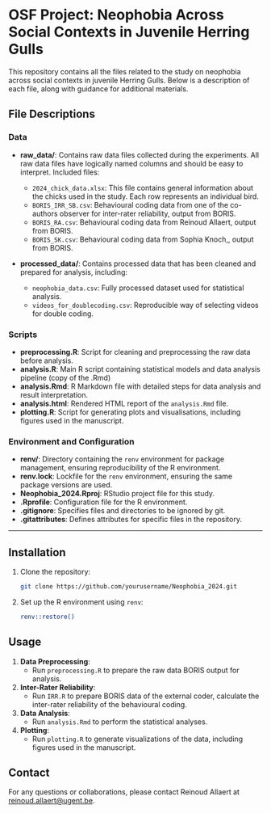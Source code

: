 # OSF Project: Neophobia Across Social Contexts in Juvenile Herring Gulls

This repository contains all the files related to the study on neophobia across social contexts in juvenile Herring Gulls. Below is a description of each file, along with guidance for additional materials.

## File Descriptions

### Data
- **raw_data/**: Contains raw data files collected during the experiments. All raw data files have logically named columns and should be easy to interpret. Included files:
  - `2024_chick_data.xlsx`: This file contains general information about the chicks used in the study. Each row represents an individual bird.
  - `BORIS_IRR_SB.csv`: Behavioural coding data from one of the co-authors observer for inter-rater reliability, output from BORIS.
  - `BORIS_RA.csv`: Behavioural coding data from Reinoud Allaert, output from BORIS.
  - `BORIS_SK.csv`: Behavioural coding data from Sophia Knoch,, output from BORIS.


- **processed_data/**: Contains processed data that has been cleaned and prepared for analysis, including:
  - `neophobia_data.csv`: Fully processed dataset used for statistical analysis.
  - `videos_for_doublecoding.csv`: Reproducible way of selecting videos for double coding.

### Scripts
- **preprocessing.R**: Script for cleaning and preprocessing the raw data before analysis.
- **analysis.R**: Main R script containing statistical models and data analysis pipeline (copy of the .Rmd)
- **analysis.Rmd**: R Markdown file with detailed steps for data analysis and result interpretation.
- **analysis.html**: Rendered HTML report of the `analysis.Rmd` file.
- **plotting.R**: Script for generating plots and visualisations, including figures used in the manuscript.

### Environment and Configuration
- **renv/**: Directory containing the `renv` environment for package management, ensuring reproducibility of the R environment.
- **renv.lock**: Lockfile for the `renv` environment, ensuring the same package versions are used.
- **Neophobia_2024.Rproj**: RStudio project file for this study.
- **.Rprofile**: Configuration file for the R environment.
- **.gitignore**: Specifies files and directories to be ignored by git.
- **.gitattributes**: Defines attributes for specific files in the repository.

---

## Installation

1. Clone the repository:
   ```bash
   git clone https://github.com/yourusername/Neophobia_2024.git
2. Set up the R environment using `renv`:
    ```bash
   renv::restore()
## Usage
1. **Data Preprocessing**:
   - Run `preprocessing.R` to prepare the raw data BORIS output for analysis.
2. **Inter-Rater Reliability**:
   - Run `IRR.R` to prepare BORIS data of the external coder, calculate the inter-rater reliability of the behavioural coding.
3. **Data Analysis**:
   - Run `analysis.Rmd` to perform the statistical analyses. 
4. **Plotting**:
   - Run `plotting.R` to generate visualizations of the data, including figures used in the manuscript.
## Contact
For any questions or collaborations, please contact Reinoud Allaert at reinoud.allaert@ugent.be.